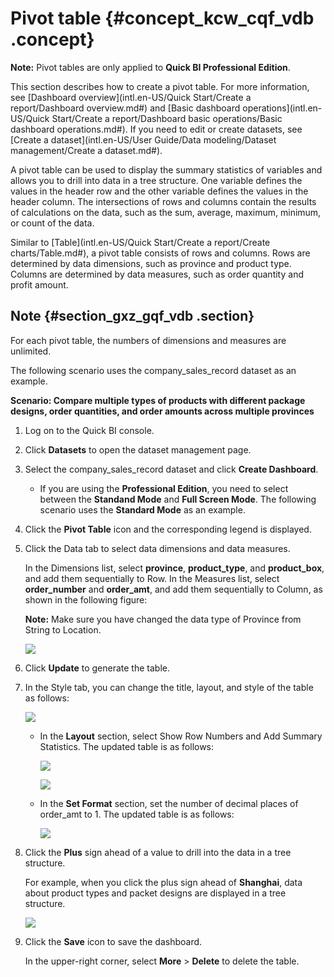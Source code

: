 # Pivot table {#concept_kcw_cqf_vdb .concept}

**Note:** Pivot tables are only applied to **Quick BI Professional Edition**.

This section describes how to create a pivot table. For more information, see [Dashboard overview](intl.en-US/Quick Start/Create a report/Dashboard overview.md#) and [Basic dashboard operations](intl.en-US/Quick Start/Create a report/Dashboard basic operations/Basic dashboard operations.md#). If you need to edit or create datasets, see [Create a dataset](intl.en-US/User Guide/Data modeling/Dataset management/Create a dataset.md#).

A pivot table can be used to display the summary statistics of variables and allows you to drill into data in a tree structure. One variable defines the values in the header row and the other variable defines the values in the header column. The intersections of rows and columns contain the results of calculations on the data, such as the sum, average, maximum, minimum, or count of the data.

Similar to [Table](intl.en-US/Quick Start/Create a report/Create charts/Table.md#), a pivot table consists of rows and columns. Rows are determined by data dimensions, such as province and product type. Columns are determined by data measures, such as order quantity and profit amount.

## Note {#section_gxz_gqf_vdb .section}

For each pivot table, the numbers of dimensions and measures are unlimited.

The following scenario uses the company\_sales\_record dataset as an example.

**Scenario: Compare multiple types of products with different package designs, order quantities, and order amounts across multiple provinces**

1.  Log on to the Quick BI console.
2.  Click **Datasets** to open the dataset management page.
3.  Select the company\_sales\_record dataset and click **Create Dashboard**.
    -   If you are using the **Professional Edition**, you need to select between the **Standand Mode** and **Full Screen Mode**. The following scenario uses the **Standard Mode** as an example.
4.  Click the **Pivot Table** icon and the corresponding legend is displayed.
5.  Click the Data tab to select data dimensions and data measures.

    In the Dimensions list, select **province**, **product\_type**, and **product\_box**, and add them sequentially to Row. In the Measures list, select **order\_number** and **order\_amt**, and add them sequentially to Column, as shown in the following figure:

    **Note:** Make sure you have changed the data type of Province from String to Location.

    ![](http://static-aliyun-doc.oss-cn-hangzhou.aliyuncs.com/assets/img/9146/15447930331878_en-US.png)

6.  Click **Update** to generate the table.
7.  In the Style tab, you can change the title, layout, and style of the table as follows:

    ![](http://static-aliyun-doc.oss-cn-hangzhou.aliyuncs.com/assets/img/9146/15447930331880_en-US.png)

    -   In the **Layout** section, select Show Row Numbers and Add Summary Statistics. The updated table is as follows:

        ![](http://static-aliyun-doc.oss-cn-hangzhou.aliyuncs.com/assets/img/9146/15447930331881_en-US.png)

        ![](http://static-aliyun-doc.oss-cn-hangzhou.aliyuncs.com/assets/img/9146/15447930331882_en-US.png)

    -   In the **Set Format** section, set the number of decimal places of order\_amt to 1. The updated table is as follows:

        ![](http://static-aliyun-doc.oss-cn-hangzhou.aliyuncs.com/assets/img/9146/15447930331884_en-US.png)

8.  Click the **Plus** sign ahead of a value to drill into the data in a tree structure.

    For example, when you click the plus sign ahead of **Shanghai**, data about product types and packet designs are displayed in a tree structure.

    ![](http://static-aliyun-doc.oss-cn-hangzhou.aliyuncs.com/assets/img/9146/15447930331886_en-US.png)

9.  Click the **Save** icon to save the dashboard.

    In the upper-right corner, select **More** \> **Delete** to delete the table.


